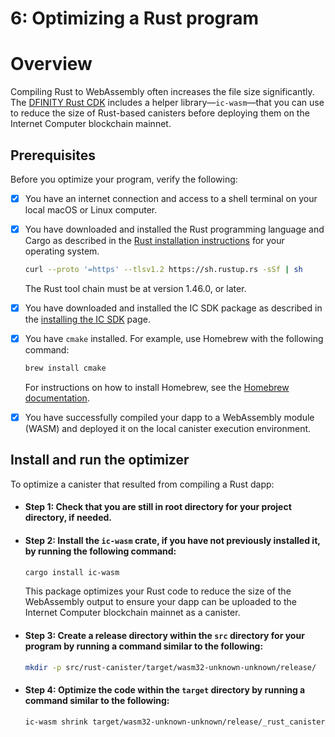 # 6: Optimizing a Rust program

# Overview
Compiling Rust to WebAssembly often increases the file size significantly. The [DFINITY Rust CDK](../../../developer-docs/backend/rust/index.md) includes a helper library—`ic-wasm`—that you can use to reduce the size of Rust-based canisters before deploying them on the Internet Computer blockchain mainnet.

## Prerequisites

Before you optimize your program, verify the following:

- [x]   You have an internet connection and access to a shell terminal on your local macOS or Linux computer.

- [x]   You have downloaded and installed the Rust programming language and Cargo as described in the [Rust installation instructions](https://doc.rust-lang.org/book/ch01-01-installation.html) for your operating system.

    ``` bash
    curl --proto '=https' --tlsv1.2 https://sh.rustup.rs -sSf | sh
    ```

    The Rust tool chain must be at version 1.46.0, or later.

- [x]   You have downloaded and installed the IC SDK package as described in the [installing the IC SDK](/developer-docs/setup/install/index.mdx) page.

- [x]   You have `cmake` installed. For example, use Homebrew with the following command:

    ``` bash
    brew install cmake
    ```

    For instructions on how to install Homebrew, see the [Homebrew documentation](https://docs.brew.sh/Installation).

- [x]   You have successfully compiled your dapp to a WebAssembly module (WASM) and deployed it on the local canister execution environment.

## Install and run the optimizer

To optimize a canister that resulted from compiling a Rust dapp:

- #### Step 1:  Check that you are still in root directory for your project directory, if needed.

- #### Step 2:  Install the `ic-wasm` crate, if you have not previously installed it, by running the following command:

    ``` bash
    cargo install ic-wasm
    ```

    This package optimizes your Rust code to reduce the size of the WebAssembly output to ensure your dapp can be uploaded to the Internet Computer blockchain mainnet as a canister.

- #### Step 3:  Create a release directory within the `src` directory for your program by running a command similar to the following:

    ``` bash
    mkdir -p src/rust-canister/target/wasm32-unknown-unknown/release/
    ```

- #### Step 4:  Optimize the code within the `target` directory by running a command similar to the following:

    ``` bash
    ic-wasm shrink target/wasm32-unknown-unknown/release/_rust_canister_.wasm -o target/wasm32-unknown-unknown/release/_rust_canister_-opt.wasm
    ```
